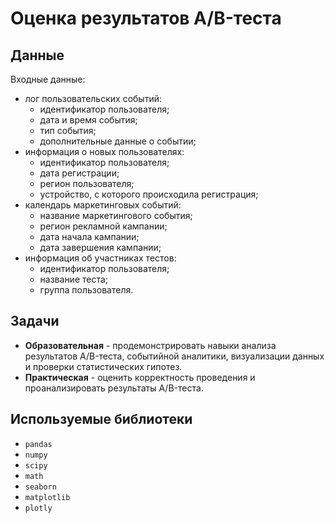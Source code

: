 # Оценка результатов A/B-теста

## Данные
Входные данные:
- лог пользовательских событий:
    - идентификатор пользователя;
    - дата и время события;
    - тип события;
    - дополнительные данные о событии;
- информация о новых пользователях:
    - идентификатор пользователя;
    - дата регистрации;
    - регион пользователя;
    - устройство, с которого происходила регистрация;
- календарь маркетинговых событий:
    - название маркетингового события;
    - регион рекламной кампании;
    - дата начала кампании;
    - дата завершения кампании;
- информация об участниках тестов:
    - идентификатор пользователя;
    - название теста;
    - группа пользователя.

## Задачи
- **Образовательная** - продемонстрировать навыки анализа результатов A/B-теста, событийной аналитики, визуализации данных и проверки статистических гипотез.
- **Практическая** - оценить корректность проведения и проанализировать результаты A/B-теста.

## Используемые библиотеки
- `pandas`
- `numpy`
- `scipy`
- `math`
- `seaborn`
- `matplotlib`
- `plotly`